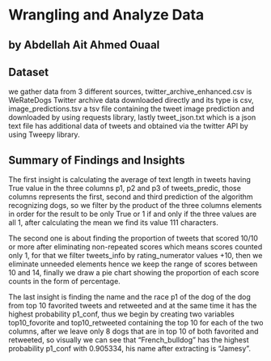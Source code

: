 # Wrangling and Analyze Data
## by Abdellah Ait Ahmed Ouaal

## Dataset

we gather data from 3 different sources, twitter_archive_enhanced.csv is
WeRateDogs Twitter archive data downloaded directly and its type is csv, image_predictions.tsv a
tsv file containing the tweet image prediction and downloaded by using requests library, lastly
tweet_json.txt which is a json text file has additional data of tweets and obtained via the twitter
API by using Tweepy library.

## Summary of Findings and Insights

The first insight is calculating the average of text length in tweets having True value in the
three columns p1, p2 and p3 of tweets_predic, those columns represents the first, second and third
prediction of the algorithm recognizing dogs, so we filter by the product of the three columns
elements in order for the result to be only True or 1 if and only if the three values are all 1, after
calculating the mean we find its value 111 characters.

The second one is about finding the proportion of tweets that scored 10/10 or more after
eliminating non-repeated scores which means scores counted only 1, for that we filter tweets_info
by rating_numerator values +10, then we eliminate unneeded elements hence we keep the range
of scores between 10 and 14, finally we draw a pie chart showing the proportion of each score
counts in the form of percentage.

The last insight is finding the name and the race p1 of the dog of the dog from top 10
favorited tweets and retweeted and at the same time it has the highest probability p1_conf, thus
we begin by creating two variables top10_fovorite and top10_retweeted containing the top 10 for
each of the two columns, after we leave only 8 dogs that are in top 10 of both favorited and
retweeted, so visually we can see that “French_bulldog” has the highest probability p1_conf with
0.905334, his name after extracting is “Jamesy”.